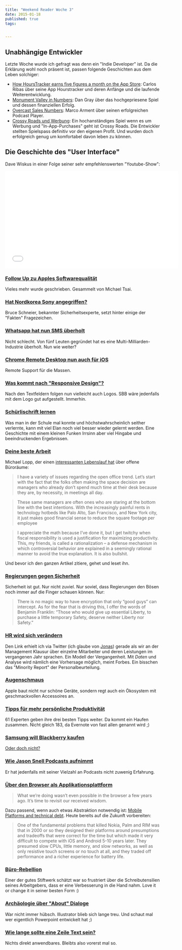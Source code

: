 ```yaml
---
title: "Weekend Reader Woche 3"
date: 2015-01-18
published: true
tags: 


---
```



## Unabhängige Entwickler

Letzte Woche wurde ich gefragt was denn ein "Indie Developer" ist. Da die Erklärung wohl noch präsent ist, passen folgende Geschichten aus dem Leben solchiger:

- [How HoursTracker earns five figures a month on the App Store](https://medium.com/@carlosribas/how-hourstracker-earns-five-figures-a-month-on-the-app-store-85a20bb972eb): Carlos Ribas über seine App Hourstracker und deren Anfänge und die laufende Weiterentwicklung. 
- [Monument Valley in Numbers](http://blog.monumentvalleygame.com/blog/2015/1/15/monument-valley-in-numbers): Dan Gray über das hochgepriesene Spiel und dessen finanziellen Erfolg.
- [Overcast Sales Numbers](http://www.marco.org/2015/01/15/overcast-sales-numbers): Marco Arment über seinen erfolgreichen Podcast Player. 
- [Crossy Roads und Werbung](http://blogs.unity3d.com/2015/01/13/crossy-road-and-unity-ads/): Ein hochanständiges Spiel wenn es um Werbung und "In-App-Purchases" geht ist Crossy Roads. Die Entwickler stellten Spielspass definitiv vor den eigenen Profit. Und wurden doch erfolgreich genug um komfortabel davon leben zu können. 

## Die Geschichte des "User Interface"

Dave Wiskus in einer Folge seiner sehr empfehlenswerten "Youtube-Show": 

<iframe width="560" height="315" src="//www.youtube.com/embed/vALW9fVOXHQ" frameborder="0" allowfullscreen></iframe>

### [Follow Up zu Apples Softwarequalität](http://mjtsai.com/blog/2015/01/06/apples-software-quality-continued/)

Vieles mehr wurde geschrieben. Gesammelt von Michael Tsai. 

### [Hat Nordkorea Sony angegriffen?](http://www.theatlantic.com/international/archive/2014/12/did-north-korea-really-attack-sony/383973/)

Bruce Schneier, bekannter Sicherheitsexperte, setzt hinter einige der "Fakten" Fragezeichen. 

### [Whatsapp hat nun SMS überholt](http://ben-evans.com/benedictevans/2015/1/11/whatsapp-sails-past-sms-but-where-does-messaging-go-next)

Nicht schlecht. Von fünf Leuten gegründet hat es eine Multi-Milliarden-Industrie überholt. Nun wie weiter?

### [Chrome Remote Desktop nun auch für iOS](http://stadt-bremerhaven.de/chrome-remote-desktop-fernwartungs/)

Remote Support für die Massen.

### [Was kommt nach "Responsive Design"?](http://kottke.org/15/01/responsive-logos-and-abstraction-in-design)

Nach den Textfeldern folgen nun vielleicht auch Logos. SBB wäre jedenfalls mit dem Logo gut aufgestellt. Immerhin. 

### [Schürlischrift lernen](http://writeanalog.com/learning-cursive-handwriting/)

Was man in der Schule mal konnte und höchstwahrscheinlich seither verlernte, kann mit viel Elan noch viel besser wieder gelernt werden. Eine Geschichte mit einem kleinen Funken Irrsinn aber viel Hingabe und beeindruckenden Ergebnissen. 

### [Deine beste Arbeit](http://randsinrepose.com/archives/your-best-work/)

Michael Lopp, der einen [interessanten Lebenslauf hat](https://www.linkedin.com/pub/michael-lopp/0/1/642) über offene Büroräume:

>I have a variety of issues regarding the open office trend. Let’s start with the fact that the folks often making the space decision are managers who already don’t spend much time at their desk because they are, by necessity, in meetings all day. 

>These same managers are often ones who are staring at the bottom line with the best intentions. With the increasingly painful rents in technology hotbeds like Palo Alto, San Francisco, and New York city, it just makes good financial sense to reduce the square footage per employee

>I appreciate the math because I’ve done it, but I get twitchy when fiscal responsibility is used a justification for maximizing productivity. This, my friends, is called a rationalization – a defense mechanism in which controversial behavior are explained in a seemingly rational manner to avoid the true explanation.
It is also bullshit.

Und bevor ich den ganzen Artikel zitiere, gehet und leset ihn. 

### [Regierungen gegen Sicherheit](http://daringfireball.net/linked/2015/01/12/cameron-privacy)

Sicherheit ist gut. Nur nicht zuviel. Nur soviel, dass Regierungen den Bösen noch immer auf die Finger schauen können. Nur:

>There is no magic way to have encryption that only “good guys” can intercept. As for the fear that is driving this, I offer the words of Benjamin Franklin: “Those who would give up essential Liberty, to purchase a little temporary Safety, deserve neither Liberty nor Safety.”

### [HR wird sich verändern](http://www.forbes.com/sites/sap/2014/12/11/text-to-hr-rdy-or-nawt-here-comes-2015/)

Den Link erhielt ich via Twitter (ich glaube von [Jonas](https://twitter.com/jbandi)) gerade als wir an der Management Klausur über einzelne Mitarbeiter und deren Leistungen im vergangenen Jahr sprachen. Ein Modell der Vergangenheit. Mit *Daten* und Analyse wird nämlich eine Vorhersage möglich, meint Forbes. Ein bisschen das "Minority Report" der Personalbeurteilung. 

### [Augenschmaus](http://bitemyapple.co/collections/all)

Apple baut nicht nur schöne Geräte, sondern regt auch ein Ökosystem mit geschmackvollen Accessoires an. 

### [Tipps für mehr persönliche Produktivität](http://blog.highperformancelifestyle.net/productivity-tools/)

61 Experten geben ihre drei besten Tipps weiter. Da kommt ein Haufen zusammen. Nicht gleich 183, da Evernote von fast allen genannt wird ;)

### [Samsung will Blackberry kaufen](http://www.cultofandroid.com/71253/samsung-wants-buy-blackberry-7-5-billion/)

[Oder doch nicht?](http://thenextweb.com/insider/2015/01/14/blackberry-denies-samsung-buyout-rumors/)

### [Wie Jason Snell Podcasts aufnimmt](http://sixcolors.com/post/2015/01/how-i-podcast-recording/)

Er hat jedenfalls mit seiner Vielzahl an Podcasts nicht zuwenig Erfahrung. 

### [Über den Browser als Applikationsplattform](http://tomdale.net/2013/09/progressive-enhancement-is-dead/)

>What we’re doing wasn’t even possible in the browser a few years ago. It’s time to revisit our received wisdom.

Dazu passend, wenn auch etwas Abstraktion notwendig ist: [Mobile Platforms and technical debt](http://ben-evans.com/benedictevans/2014/12/9/mobile-platforms-and-technical-debt). Heute bereits auf die Zukunft vorbereiten:

>One of the fundamental problems that killed Nokia, Palm and RIM was that in 2000 or so they designed their platforms around presumptions and tradeoffs that were correct for the time but which made it very difficult to compete with iOS and Android 5-10 years later. They presumed slow CPUs, little memory, and slow networks, as well as only resistive touch screens or no touch at all, and they traded off performance and a richer experience for battery life.

### [Büro-Rebellion](http://www.penaddict.com/blog/2015/1/15/a-story-of-office-subterfuge)

Einer der gutes Stiftwerk schätzt war so frustriert über die Schreibutensilien seines Arbeitgebers, dass er eine Verbesserung in die Hand nahm. Love it or change it in seiner besten Form :) 

### [Archäologie über "About" Dialoge](https://systemfolder.wordpress.com/2015/01/17/about-box/)

War nicht immer hübsch. Illustrator blieb sich lange treu. Und schaut mal wer eigentlich Powerpoint entwickelt hat ;)

### [Wie lange sollte eine Zeile Text sein?](http://psychology.wichita.edu/surl/usabilitynews/72/LineLength.asp)

Nichts direkt anwendbares. Bleibts also vorerst mal so. 

